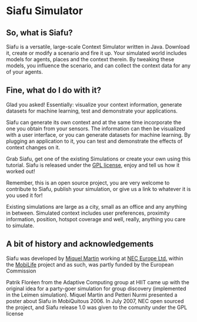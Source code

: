 # Siafu Simulator
## So, what is Siafu?

Siafu is a versatile, large-scale Context Simulator written in Java. Download it, create or modify a scenario and fire it up. Your simulated world includes models for agents, places and the context therein. By tweaking these models, you influence the scenario, and can collect the context data for any of your agents.

## Fine, what do I do with it?
Glad you asked! Essentially: visualize your context information, generate datasets for machine learning, test and demonstrate your applications. 

Siafu can generate its own context and at the same time incorporate the one you obtain from your sensors. The information can then be visualized with a user interface, or you can generate datasets for machine learning. By plugging an application to it, you can test and demonstrate the effects of context changes on it.

Grab Siafu, get one of the existing Simulations or create your own using this tutorial. Siafu is released under the [GPL license](http://www.gnu.org/licenses/gpl.html), enjoy and tell us how it worked out!

Remember, this is an open source project, you are very welcome to contribute to Siafu, publish your simulation, or give us a link to whatever it is you used it for!

Existing simulations are large as a city, small as an office and any anything in between. Simulated context includes user preferences, proximity information, position, hotspot coverage and well, really, anything you care to simulate.

## A bit of history and acknowledgements
Siafu was developed by [Miquel Martin](http://github.com/miquelmartin) working at [NEC Europe Ltd.](http://neclab.eu) within the [MobiLife](http://www.ist-mobilife.org/) project and as such, was partly funded by the European Commission

Patrik Floréen from the Adaptive Computing group at HIIT came up with the original idea for a party-goer simulation for group discovery (implemented in the Leimen simulation). Miquel Martin and Petteri Nurmi presented a poster about Siafu in MobiQuitous 2006. In July 2007, NEC open sourced the project, and Siafu release 1.0 was given to the comunity under the GPL license